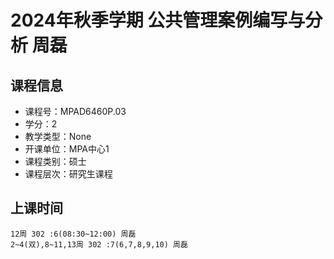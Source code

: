 # 2024年秋季学期 公共管理案例编写与分析 周磊






## 课程信息

- 课程号：MPAD6460P.03
- 学分：2
- 教学类型：None
- 开课单位：MPA中心1
- 课程类别：硕士
- 课程层次：研究生课程

## 上课时间

```
12周 302 :6(08:30~12:00) 周磊
2~4(双),8~11,13周 302 :7(6,7,8,9,10) 周磊
```

